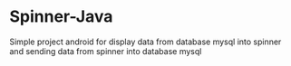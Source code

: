 # Spinner-Java
Simple project android for display data from database mysql into spinner and sending data from spinner into database mysql
